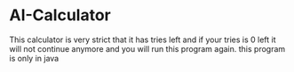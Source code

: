 # AI-Calculator
This calculator is very strict that it has tries left and if your tries is 0 left it will not continue anymore and you will run this program again. this program is only in java
